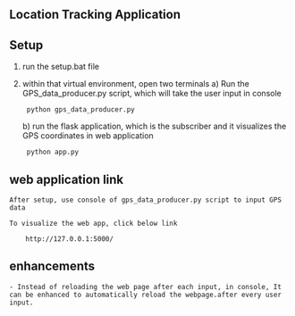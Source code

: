 Location Tracking Application
------------------------------

Setup
-----
1. run the setup.bat file
2. within that virtual environment, open two terminals
    a) Run the GPS_data_producer.py script, which will take the user input in console

        python gps_data_producer.py

    
    b) run the flask application, which is the subscriber and it visualizes the GPS coordinates in web application

        python app.py


web application link
----------------------
    After setup, use console of gps_data_producer.py script to input GPS data

    To visualize the web app, click below link
    
        http://127.0.0.1:5000/


enhancements
------------
    - Instead of reloading the web page after each input, in console, It can be enhanced to automatically reload the webpage.after every user input.

    